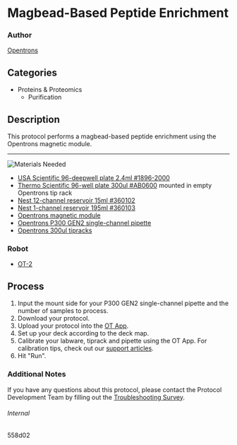 # Magbead-Based Peptide Enrichment

### Author
[Opentrons](https://opentrons.com/)

## Categories
* Proteins & Proteomics
	* Purification

## Description
This protocol performs a magbead-based peptide enrichment using the Opentrons magnetic module.

---
![Materials Needed](https://s3.amazonaws.com/opentrons-protocol-library-website/custom-README-images/001-General+Headings/materials.png)

* [USA Scientific 96-deepwell plate 2.4ml #1896-2000](https://labware.opentrons.com/usascientific_96_wellplate_2.4ml_deep?category=wellPlate)
* [Thermo Scientific 96-well plate 300ul #AB0600](https://www.fishersci.com/shop/products/thermo-scientific-96-well-non-skirted-plates-17/ab0600?crossRef=410088#?keyword=410088) mounted in empty Opentrons tip rack
* [Nest 12-channel reservoir 15ml #360102](https://labware.opentrons.com/nest_12_reservoir_15ml?category=reservoir)
* [Nest 1-channel reservoir 195ml #360103](https://labware.opentrons.com/nest_1_reservoir_195ml?category=reservoir)
* [Opentrons magnetic module](https://shop.opentrons.com/collections/hardware-modules/products/magdeck)
* [Opentrons P300 GEN2 single-channel pipette](https://shop.opentrons.com/collections/ot-2-pipettes/products/8-channel-electronic-pipette)
* [Opentrons 300ul tipracks](https://shop.opentrons.com/collections/opentrons-tips/products/opentrons-300ul-tips)

### Robot
* [OT-2](https://opentrons.com/ot-2)

## Process
1. Input the mount side for your P300 GEN2 single-channel pipette and the number of samples to process.
2. Download your protocol.
3. Upload your protocol into the [OT App](https://opentrons.com/ot-app).
4. Set up your deck according to the deck map.
5. Calibrate your labware, tiprack and pipette using the OT App. For calibration tips, check out our [support articles](https://support.opentrons.com/en/collections/1559720-guide-for-getting-started-with-the-ot-2).
6. Hit "Run".

### Additional Notes
If you have any questions about this protocol, please contact the Protocol Development Team by filling out the [Troubleshooting Survey](https://protocol-troubleshooting.paperform.co/).

###### Internal
558d02
